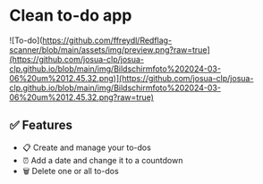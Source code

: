 # Clean to-do app

![To-do](https://github.com/ffreydl/Redflag-scanner/blob/main/assets/img/preview.png?raw=true](https://github.com/josua-clp/josua-clp.github.io/blob/main/img/Bildschirmfoto%202024-03-06%20um%2012.45.32.png)](https://github.com/josua-clp/josua-clp.github.io/blob/main/img/Bildschirmfoto%202024-03-06%20um%2012.45.32.png?raw=true)

## ✅ Features

- 📋 Create and manage your to-dos
- ⏰ Add a date and change it to a countdown
- 🗑️ Delete one or all to-dos

